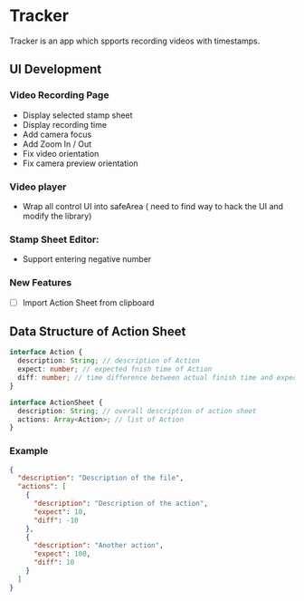 # Tracker

Tracker is an app which spports recording videos with timestamps.
## UI Development

### Video Recording Page
- Display selected stamp sheet
- Display recording time
- Add camera focus
- Add Zoom In / Out
- Fix video orientation
- Fix camera preview orientation 

### Video player
- Wrap all control UI into safeArea ( need to find way to hack the UI and modify the library)

### Stamp Sheet Editor:
- Support entering negative number

### New Features

 - [ ] Import Action Sheet from clipboard
## Data Structure of Action Sheet

```typescript
interface Action {
  description: String; // description of Action
  expect: number; // expected fnish time of Action
  diff: number; // time difference between actual finish time and expected
}

interface ActionSheet {
  description: String; // overall description of action sheet
  actions: Array<Action>; // list of Action
}
```

### Example
```json
{
  "description": "Description of the file",
  "actions": [
    {
      "description": "Description of the action",
      "expect": 10,
      "diff": -10
    },
    {
      "description": "Another action",
      "expect": 100,
      "diff": 10
    }
  ]
}
```
